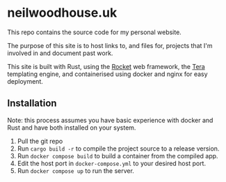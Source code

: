 # neilwoodhouse.uk
This repo contains the source code for my personal website. 

The purpose of this site is to host links to, and files for, projects that I'm involved in and document past work. 

This site is built with Rust, using the [Rocket](https://rocket.rs/) web framework, the [Tera](https://tera.netlify.app/) templating engine,  and containerised using docker and nginx for easy deployment. 


## Installation
Note: this process assumes you have basic experience with docker and Rust and have both installed on your system. 

1. Pull the git repo
1. Run `cargo build -r` to compile the project source to a release version. 
1. Run `docker compose build` to build a container from the compiled app.
1. Edit the host port in `docker-compose.yml` to your desired host port. 
1. Run `docker compose up` to run the server. 